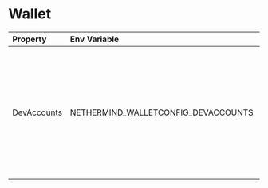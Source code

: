 # Wallet



| Property | Env Variable | Description | Default |
| :--- | :--- | :--- | :--- |
| DevAccounts | NETHERMIND_WALLETCONFIG_DEVACCOUNTS | Number of auto-generted dev accounts to work with. Dev accounts will have private keys from 00...01 to 00..n | 10 |
